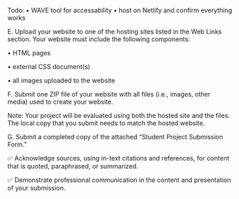 Todo: 
• WAVE tool for accessability
• host on Netlify and confirm everything works



E.  Upload your website to one of the hosting sites listed in the Web Links section. Your website must include the following components:

•   HTML pages

•   external CSS document(s)

•   all images uploaded to the website


F.  Submit one ZIP file of your website with all files (i.e., images, other media) used to create your website.


Note: Your project will be evaluated using both the hosted site and the files. The local copy that you submit needs to match the hosted website.


G.  Submit a completed copy of the attached “Student Project Submission Form.”


✅  Acknowledge sources, using in-text citations and references, for content that is quoted, paraphrased, or summarized.


✅  Demonstrate professional communication in the content and presentation of your submission.